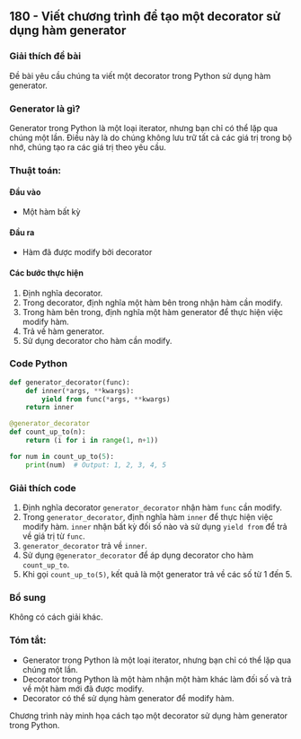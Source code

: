 ## 180 - Viết chương trình để tạo một decorator sử dụng hàm generator

### Giải thích đề bài

Đề bài yêu cầu chúng ta viết một decorator trong Python sử dụng hàm generator.

### Generator là gì?

Generator trong Python là một loại iterator, nhưng bạn chỉ có thể lặp qua chúng một lần. Điều này là do chúng không lưu trữ tất cả các giá trị trong bộ nhớ, chúng tạo ra các giá trị theo yêu cầu.

### Thuật toán:

#### Đầu vào

- Một hàm bất kỳ

#### Đầu ra

- Hàm đã được modify bởi decorator

#### Các bước thực hiện

1. Định nghĩa decorator.
2. Trong decorator, định nghĩa một hàm bên trong nhận hàm cần modify.
3. Trong hàm bên trong, định nghĩa một hàm generator để thực hiện việc modify hàm.
4. Trả về hàm generator.
5. Sử dụng decorator cho hàm cần modify.

### Code Python

```python
def generator_decorator(func):
    def inner(*args, **kwargs):
        yield from func(*args, **kwargs)
    return inner

@generator_decorator
def count_up_to(n):
    return (i for i in range(1, n+1))

for num in count_up_to(5):
    print(num)  # Output: 1, 2, 3, 4, 5
```

### Giải thích code

1. Định nghĩa decorator `generator_decorator` nhận hàm `func` cần modify.
2. Trong `generator_decorator`, định nghĩa hàm `inner` để thực hiện việc modify hàm. `inner` nhận bất kỳ đối số nào và sử dụng `yield from` để trả về giá trị từ `func`.
3. `generator_decorator` trả về `inner`.
4. Sử dụng `@generator_decorator` để áp dụng decorator cho hàm `count_up_to`.
5. Khi gọi `count_up_to(5)`, kết quả là một generator trả về các số từ 1 đến 5.

### Bổ sung

Không có cách giải khác.

### Tóm tắt:

- Generator trong Python là một loại iterator, nhưng bạn chỉ có thể lặp qua chúng một lần.
- Decorator trong Python là một hàm nhận một hàm khác làm đối số và trả về một hàm mới đã được modify.
- Decorator có thể sử dụng hàm generator để modify hàm.

Chương trình này minh họa cách tạo một decorator sử dụng hàm generator trong Python.
